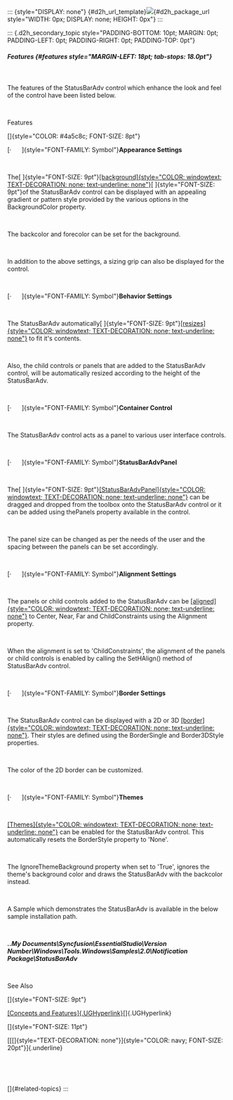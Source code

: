 ::: {style="DISPLAY: none"}
[](ms-xhelp:///?Id=d2h_url_template){#d2h_url_template}![](!package_url!){#d2h_package_url style="WIDTH: 0px; DISPLAY: none; HEIGHT: 0px"}
:::

::: {.d2h_secondary_topic style="PADDING-BOTTOM: 10pt; MARGIN: 0pt; PADDING-LEFT: 0pt; PADDING-RIGHT: 0pt; PADDING-TOP: 0pt"}
##### Features {#features style="MARGIN-LEFT: 18pt; tab-stops: 18.0pt"}

 

The features of the StatusBarAdv control which enhance the look and feel of the control have been listed below.

 

Features

[]{style="COLOR: #4a5c8c; FONT-SIZE: 8pt"} 

[·      ]{style="FONT-FAMILY: Symbol"}**Appearance Settings**

 

The[ ]{style="FONT-SIZE: 9pt"}[[background]{style="COLOR: windowtext; TEXT-DECORATION: none; text-underline: none"}](../../../../../../../../Documents%20and%20Settings/sylviap/Desktop/Tools%20-%20Part%202.docx#_Appearance_Settings_2)[ ]{style="FONT-SIZE: 9pt"}of the StatusBarAdv control can be displayed with an appealing gradient or pattern style provided by the various options in the BackgroundColor property.

 

The backcolor and forecolor can be set for the background.

 

In addition to the above settings, a sizing grip can also be displayed for the control.

 

[·      ]{style="FONT-FAMILY: Symbol"}**Behavior Settings**

 

The StatusBarAdv automatically[ ]{style="FONT-SIZE: 9pt"}[[resizes]{style="COLOR: windowtext; TEXT-DECORATION: none; text-underline: none"}](../../../../../../../../Documents%20and%20Settings/sylviap/Desktop/Tools%20-%20Part%202.docx#_StatusBarAdv_-_Behavior) to fit it\'s contents.

 

Also, the child controls or panels that are added to the StatusBarAdv control, will be automatically resized according to the height of the StatusBarAdv.

 

[·      ]{style="FONT-FAMILY: Symbol"}**Container Control**

 

The StatusBarAdv control acts as a panel to various user interface controls.

 

[·      ]{style="FONT-FAMILY: Symbol"}**StatusBarAdvPanel**

 

The[ ]{style="FONT-SIZE: 9pt"}[[StatusBarAdvPanel]{style="COLOR: windowtext; TEXT-DECORATION: none; text-underline: none"}](../../../../../../../../Documents%20and%20Settings/sylviap/Desktop/Tools%20-%20Part%202.docx#_StatusBarAdvPanel) can be dragged and dropped from the toolbox onto the StatusBarAdv control or it can be added using thePanels property available in the control.

 

The panel size can be changed as per the needs of the user and the spacing between the panels can be set accordingly.

 

[·      ]{style="FONT-FAMILY: Symbol"}**Alignment Settings**

 

The panels or child controls added to the StatusBarAdv can be [[aligned]{style="COLOR: windowtext; TEXT-DECORATION: none; text-underline: none"}](../../../../../../../../Documents%20and%20Settings/sylviap/Desktop/Tools%20-%20Part%202.docx#_Alignment_Settings_2) to Center, Near, Far and ChildConstraints using the Alignment property.

 

When the alignment is set to \'ChildConstraints\', the alignment of the panels or child controls is enabled by calling the SetHAlign() method of StatusBarAdv control.

 

[·      ]{style="FONT-FAMILY: Symbol"}**Border Settings**

 

The StatusBarAdv control can be displayed with a 2D or 3D [[border]{style="COLOR: windowtext; TEXT-DECORATION: none; text-underline: none"}](../../../../../../../../Documents%20and%20Settings/sylviap/Desktop/Tools%20-%20Part%202.docx#_Border_Settings_2). Their styles are defined using the BorderSingle and Border3DStyle properties.

 

The color of the 2D border can be customized.

 

[·      ]{style="FONT-FAMILY: Symbol"}**Themes**

 

[[Themes]{style="COLOR: windowtext; TEXT-DECORATION: none; text-underline: none"}](../../../../../../../../Documents%20and%20Settings/sylviap/Desktop/Tools%20-%20Part%202.docx#_Applying_Themes_2) can be enabled for the StatusBarAdv control. This automatically resets the BorderStyle property to \'None\'.

 

The IgnoreThemeBackground property when set to \'True\', ignores the theme\'s background color and draws the StatusBarAdv with the backcolor instead.

 

A Sample which demonstrates the StatusBarAdv is available in the below sample installation path.

 

***..My Documents\\Syncfusion\\EssentialStudio\\Version Number\\Windows\\Tools.Windows\\Samples\\2.0\\Notification Package\\StatusBarAdv***

 

See Also

[]{style="FONT-SIZE: 9pt"} 

[[Concepts and Features]{.UGHyperlink}](../../../../../../../../Documents%20and%20Settings/sylviap/Desktop/Tools%20-%20Part%202.docx#_Concepts_and_Features_6)[]{.UGHyperlink}

[]{style="FONT-SIZE: 11pt"} 

[[[]{style="TEXT-DECORATION: none"}]{style="COLOR: navy; FONT-SIZE: 20pt"}]{.underline} 

 

 

[]{#related-topics}
:::
